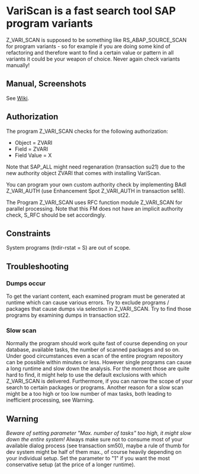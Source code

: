 # VariScan is a fast search tool SAP program variants

Z_VARI_SCAN is supposed to be something like RS_ABAP_SOURCE_SCAN for program variants - so for example if you are doing some kind of refactoring and therefore want to find a certain value or pattern in all variants it could be your weapon of choice. Never again check variants manually!

## Manual, Screenshots
See [Wiki](https://github.com/striezl/VariScan/wiki).

## Authorization

The program Z_VARI_SCAN checks for the following authorization:
* Object = ZVARI
* Field = ZVARI
* Field Value = X

Note that SAP_ALL might need regenaration (transaction su21) due to the new authority object ZVARI that comes with installing VariScan.

You can program your own custom authority check by implementing BAdI Z_VARI_AUTH (use Enhancement Spot Z_VARI_AUTH in transaction se18).

The Program Z_VARI_SCAN uses RFC function module Z_VARI_SCAN for parallel processing. Note that this FM does not have an implicit authority check, S_RFC should be set accordingly.

## Constraints

System programs (trdir-rstat = S) are out of scope.

## Troubleshooting

### Dumps occur 

To get the variant content, each examined program must be generated at runtime which can cause various errors.  Try to exclude programs / packages that cause dumps via selection in Z_VARI_SCAN. Try to find those programs by examining dumps in transaction st22.

### Slow scan

Normally the program should work quite fast of course depending on your database, available tasks, the number of scanned packages and so on. Under good circumstances even a scan of the entire program repository can be possible within minutes or less. However single programs can cause a long runtime and slow down the analysis. For the moment those are quite hard to find, it might help to use the default exclusions with which Z_VARI_SCAN is delivered. Furthermore, if you can narrow the scope of your search to certain packages or programs. Another reason for a slow scan might be a too high or too low number of max tasks, both leading to inefficient processing, see Warning.
 
 ## Warning
 *Beware of setting parameter "Max. number of tasks" too high, it might slow down the entire system!* Always make sure not to consume most of your available dialog process (see transaction sm50), maybe a rule of thumb for dev system might be half of them max., of course heavily depending on your individual setup. Set the parameter to "1" if you want the most conservative setup (at the price of a longer runtime).
